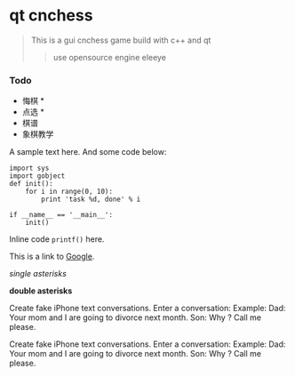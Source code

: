 # qt cnchess

> This is a gui cnchess game build with c++ and qt
>
> > use opensource engine eleeye
>

### Todo
-  悔棋 *
-  点选 *
-  棋谱 
-  象棋教学


A sample text here. And some code below:
    
    import sys
    import gobject
    def init():
        for i in range(0, 10):
            print 'task %d, done' % i

    if __name__ == '__main__':
        init()

Inline code `printf()` here.

This is a link to [Google](http://google.com).

*single asterisks*

**double asterisks**

Create fake iPhone text conversations. Enter a conversation: Example: Dad: Your mom and I are going to divorce next month. Son: Why ? Call me please. 

Create fake iPhone text conversations. Enter a conversation: Example: Dad: Your mom and I are going to divorce next month. Son: Why ? Call me please. 

